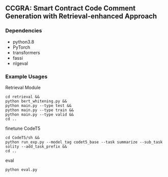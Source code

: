 ## CCGRA: Smart Contract Code Comment Generation with Retrieval-enhanced Approach

### Dependencies
* python3.8
* PyTorch
* transformers
* fassi
* nlgeval

### Example Usages
Retrieval Module
```shell
cd retrieval && 
python bert_whitening.py && 
python main.py --type test && 
python main.py --type train &&
python main.py --type valid &&
cd ..
```

finetune CodeT5
```shell
cd CodeT5/sh && 
python run_exp.py --model_tag codet5_base --task summarize --sub_task solity --add_task_prefix && 
cd ..
```

eval
```shell
python eval.py
```




